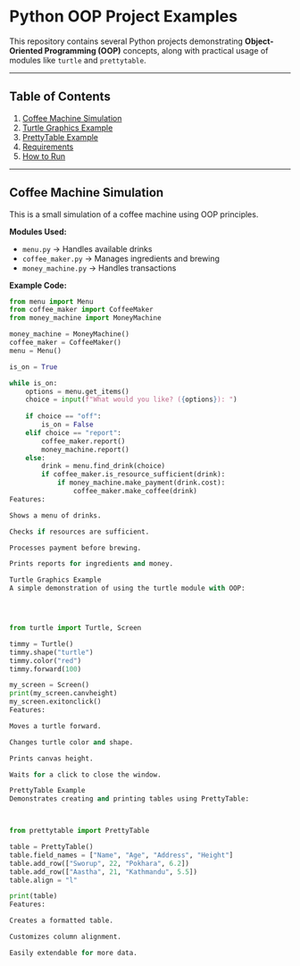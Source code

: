 # Python OOP Project Examples

This repository contains several Python projects demonstrating **Object-Oriented Programming (OOP)** concepts, along with practical usage of modules like `turtle` and `prettytable`.  

---

## Table of Contents
1. [Coffee Machine Simulation](#coffee-machine-simulation)
2. [Turtle Graphics Example](#turtle-graphics-example)
3. [PrettyTable Example](#prettytable-example)
4. [Requirements](#requirements)
5. [How to Run](#how-to-run)

---

## Coffee Machine Simulation

This is a small simulation of a coffee machine using OOP principles.

**Modules Used:**
- `menu.py` → Handles available drinks
- `coffee_maker.py` → Manages ingredients and brewing
- `money_machine.py` → Handles transactions

**Example Code:**
```python
from menu import Menu
from coffee_maker import CoffeeMaker
from money_machine import MoneyMachine

money_machine = MoneyMachine()
coffee_maker = CoffeeMaker()
menu = Menu()

is_on = True

while is_on:
    options = menu.get_items()
    choice = input(f"What would you like? ({options}): ")
    
    if choice == "off":
        is_on = False
    elif choice == "report":
        coffee_maker.report()
        money_machine.report()
    else:
        drink = menu.find_drink(choice)
        if coffee_maker.is_resource_sufficient(drink):
            if money_machine.make_payment(drink.cost):
                coffee_maker.make_coffee(drink)
Features:

Shows a menu of drinks.

Checks if resources are sufficient.

Processes payment before brewing.

Prints reports for ingredients and money.

Turtle Graphics Example
A simple demonstration of using the turtle module with OOP:




from turtle import Turtle, Screen

timmy = Turtle()
timmy.shape("turtle")
timmy.color("red")
timmy.forward(100)

my_screen = Screen()
print(my_screen.canvheight)
my_screen.exitonclick()
Features:

Moves a turtle forward.

Changes turtle color and shape.

Prints canvas height.

Waits for a click to close the window.

PrettyTable Example
Demonstrates creating and printing tables using PrettyTable:



from prettytable import PrettyTable

table = PrettyTable()
table.field_names = ["Name", "Age", "Address", "Height"]
table.add_row(["Sworup", 22, "Pokhara", 6.2])
table.add_row(["Aastha", 21, "Kathmandu", 5.5])
table.align = "l"

print(table)
Features:

Creates a formatted table.

Customizes column alignment.

Easily extendable for more data.




